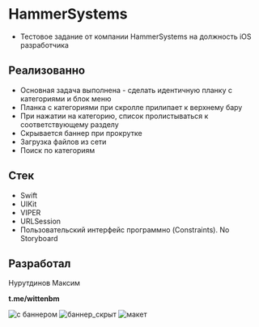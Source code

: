 # HammerSystems
- Тестовое задание от компании HammerSystems на должность iOS разработчика

## Реализованно
- Основная задача выполнена - сделать идентичную планку с категориями и блок
меню
- Планка с категориями при скролле прилипает к верхнему бару
- При нажатии на категорию, список пролистываться к
соответствующему разделу
- Скрывается баннер при прокрутке
- Загрузка файлов из сети
- Поиск по категориям

## Стек
- Swift
- UIKit
- VIPER
- URLSession
- Пользовательский интерфейс программно (Constraints). No Storyboard


## Разработал

Нурутдинов Максим

**t.me/wittenbm**


![с баннером](https://github.com/MAKSIM89PW/IOS/blob/main/HammerSystemsTestTask/condition%201.png)
![баннер_скрыт](https://github.com/MAKSIM89PW/IOS/blob/main/HammerSystemsTestTask/condition%202.png)
![макет](https://github.com/MAKSIM89PW/IOS/blob/main/HammerSystemsTestTask/FIGMA2.png)
